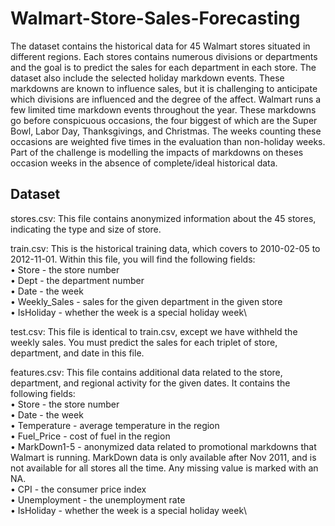 # Walmart-Store-Sales-Forecasting

The dataset contains the historical data for 45 Walmart stores situated in different regions. Each stores contains numerous divisions or departments and the goal is to predict the sales for each department in each store. The dataset also include the selected holiday markdown events. These markdowns are known to influence sales, but it is challenging to anticipate which divisions are influenced and the degree of the affect. Walmart runs a few limited time markdown events throughout the year. These markdowns go before conspicuous occasions, the four biggest of which are the Super Bowl, Labor Day, Thanksgivings, and Christmas. The weeks counting these occasions are weighted five times in the evaluation than non-holiday weeks. Part of the challenge is modelling the impacts of markdowns on theses occasion weeks in the absence of complete/ideal historical data.


## Dataset

stores.csv: This file contains anonymized information about the 45 stores, indicating the type and size of store.

train.csv: This is the historical training data, which covers to 2010-02-05 to 2012-11-01. Within this file, you will find the following fields:\
•	Store - the store number\
•	Dept - the department number\
•	Date - the week\
•	Weekly_Sales -  sales for the given department in the given store\
•	IsHoliday - whether the week is a special holiday week\

test.csv: This file is identical to train.csv, except we have withheld the weekly sales. You must predict the sales for each triplet of store, department, and date in this file.

features.csv: This file contains additional data related to the store, department, and regional activity for the given dates. It contains the following fields:\
•	Store - the store number\
•	Date - the week\
•	Temperature - average temperature in the region\
•	Fuel_Price - cost of fuel in the region\
•	MarkDown1-5 - anonymized data related to promotional markdowns that Walmart is running. MarkDown data is only available after Nov 2011, and is not available for all stores all the time. Any missing value is marked with an NA.\
•	CPI - the consumer price index\
•	Unemployment - the unemployment rate\
•	IsHoliday - whether the week is a special holiday week\
